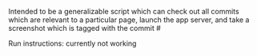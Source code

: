 Intended to be a generalizable script which can check out all commits which are relevant to a particular page, launch the app server, and take a screenshot which is tagged with the commit #

Run instructions: currently not working